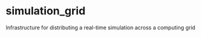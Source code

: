 simulation_grid
===============

Infrastructure for distributing a real-time simulation across a computing grid
